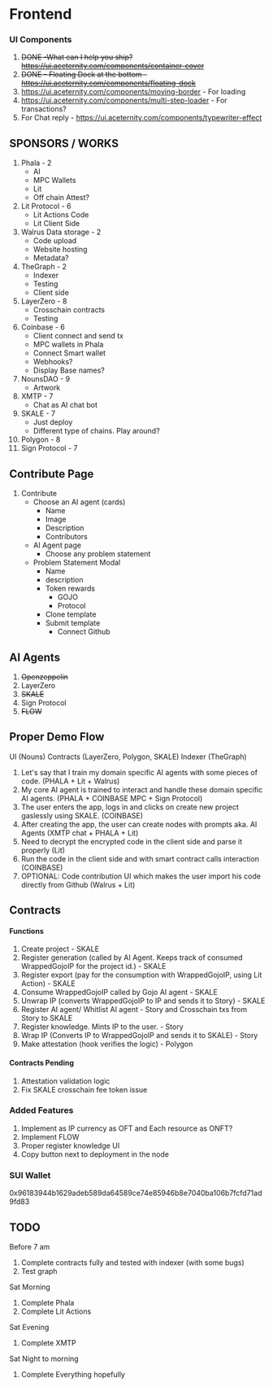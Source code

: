 # Frontend

### UI Components

1. ~~DONE -What can I help you ship? https://ui.aceternity.com/components/container-cover~~
2. ~~DONE - Floating Dock at the bottom - https://ui.aceternity.com/components/floating-dock~~
3. https://ui.aceternity.com/components/moving-border - For loading
4. https://ui.aceternity.com/components/multi-step-loader - For transactions?
5. For Chat reply - https://ui.aceternity.com/components/typewriter-effect

## SPONSORS / WORKS

1. Phala - 2
   - AI
   - MPC Wallets
   - Lit
   - Off chain Attest?
2. Lit Protocol - 6
   - Lit Actions Code
   - Lit Client Side
3. Walrus Data storage - 2
   - Code upload
   - Website hosting
   - Metadata?
4. TheGraph - 2
   - Indexer
   - Testing
   - Client side
5. LayerZero - 8
   - Crosschain contracts
   - Testing
6. Coinbase - 6
   - Client connect and send tx
   - MPC wallets in Phala
   - Connect Smart wallet
   - Webhooks?
   - Display Base names?
7. NounsDAO - 9
   - Artwork
8. XMTP - 7
   - Chat as AI chat bot
9. SKALE - 7
   - Just deploy
   - Different type of chains. Play around?
10. Polygon - 8
11. Sign Protocol - 7

## Contribute Page

1. Contribute
   - Choose an AI agent (cards)
     - Name
     - Image
     - Description
     - Contributors
   - AI Agent page
     - Choose any problem statement
   - Problem Statement Modal
     - Name
     - description
     - Token rewards
       - GOJO
       - Protocol
     - Clone template
     - Submit template
       - Connect Github

## AI Agents

1. ~~Openzeppelin~~
2. LayerZero
3. ~~SKALE~~
4. Sign Protocol
5. ~~FLOW~~

## Proper Demo Flow

UI (Nouns)
Contracts (LayerZero, Polygon, SKALE)
Indexer (TheGraph)

1. Let's say that I train my domain specific AI agents with some pieces of code. (PHALA + Lit + Walrus)
2. My core AI agent is trained to interact and handle these domain specific AI agents. (PHALA + COINBASE MPC + Sign Protocol)
3. The user enters the app, logs in and clicks on create new project gaslessly using SKALE. (COINBASE)
4. After creating the app, the user can create nodes with prompts aka. AI Agents (XMTP chat + PHALA + Lit)
5. Need to decrypt the encrypted code in the client side and parse it properly (Lit)
6. Run the code in the client side and with smart contract calls interaction (COINBASE)
7. OPTIONAL: Code contribution UI which makes the user import his code directly from Github (Walrus + Lit)

## Contracts

#### Functions

1. Create project - SKALE
2. Register generation (called by AI Agent. Keeps track of consumed WrappedGojoIP for the project id.) - SKALE
3. Register export (pay for the consumption with WrappedGojoIP, using Lit Action) - SKALE
4. Consume WrappedGojoIP called by Gojo AI agent - SKALE
5. Unwrap IP (converts WrappedGojoIP to IP and sends it to Story) - SKALE
6. Register AI agent/ Whitlist AI agent - Story and Crosschain txs from Story to SKALE
7. Register knowledge. Mints IP to the user. - Story
8. Wrap IP (Converts IP to WrappedGojoIP and sends it to SKALE) - Story
9. Make attestation (hook verifies the logic) - Polygon

#### Contracts Pending

1. Attestation validation logic
2. Fix SKALE crosschain fee token issue

### Added Features

1. Implement as IP currency as OFT and Each resource as ONFT?
2. Implement FLOW
3. Proper register knowledge UI
4. Copy button next to deployment in the node

### SUI Wallet

0x96183944b1629adeb589da64589ce74e85946b8e7040ba106b7fcfd71ad9fd83

## TODO

Before 7 am

1. Complete contracts fully and tested with indexer (with some bugs)
2. Test graph

Sat Morning

1. Complete Phala
2. Complete Lit Actions

Sat Evening

1. Complete XMTP

Sat Night to morning

1. Complete Everything hopefully
